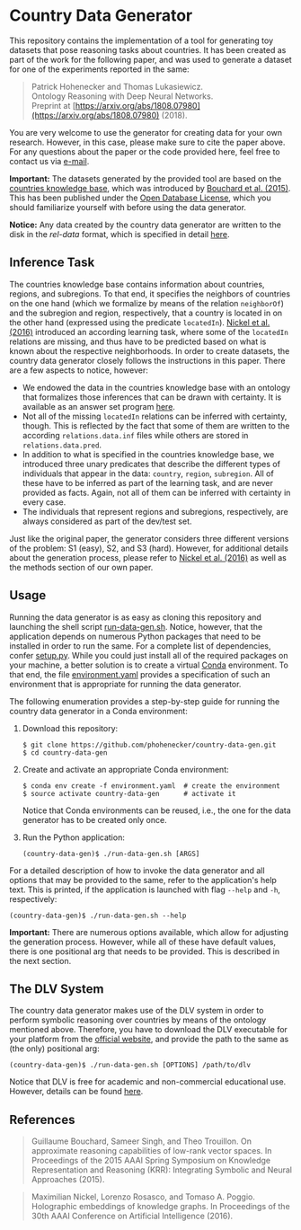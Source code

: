Country Data Generator
======================


This repository contains the implementation of a tool for generating toy datasets that pose reasoning tasks about
countries.
It has been created as part of the work for the following paper, and was used to generate a dataset for one of the
experiments reported in the same:

> Patrick Hohenecker and Thomas Lukasiewicz.  
> Ontology Reasoning with Deep Neural Networks.  
> Preprint at [https://arxiv.org/abs/1808.07980](https://arxiv.org/abs/1808.07980) (2018).

You are very welcome to use the generator for creating data for your own research.
However, in this case, please make sure to cite the paper above.
For any questions about the paper or the code provided here, feel free to contact us via
[e-mail](mailto:patrick.hohenecker@cs.ox.ac.uk).

**Important:**
The datasets generated by the provided tool are based on the
[countries knowledge base](https://github.com/mledoze/countries),
which was introduced by 
[Bouchard et al. (2015)](#References).
This has been published under the
[Open Database License](http://opendatacommons.org/licenses/odbl/1.0/), which you should familiarize yourself with
before using the data generator.

**Notice:**
Any data created by the country data generator are written to the disk in the *rel-data* format, which is specified
in detail [here](https://github.com/phohenecker/rel-data).


Inference Task
--------------

The countries knowledge base contains information about countries, regions, and subregions.
To that end, it specifies the neighbors of countries on the one hand (which we formalize by means of the relation
`neighborOf`) and the subregion and region, respectively, that a country is located in on the other hand (expressed
using the predicate `locatedIn`).
[Nickel et al. (2016)](#References) introduced an according learning task, where some of the `locatedIn` relations are
missing, and thus have to be predicted based on what is known about the respective neighborhoods.
In order to create datasets, the country data generator closely follows the instructions in this paper.
There are a few aspects to notice, however:

- We endowed the data in the countries knowledge base with an ontology that formalizes those inferences that can be
  drawn with certainty.
  It is available as an answer set program [here](/src/main/asp/ontology.asp).
- Not all of the missing `locatedIn` relations can be inferred with certainty, though.
  This is reflected by the fact that some of them are written to the according `relations.data.inf` files while others
  are stored in `relations.data.pred`.
- In addition to what is specified in the countries knowledge base, we introduced three unary predicates that describe
  the different types of individuals that appear in the data: `country`, `region`, `subregion`.
  All of these have to be inferred as part of the learning task, and are never provided as facts.
  Again, not all of them can be inferred with certainty in every case.
- The individuals that represent regions and subregions, respectively, are always considered as part of the dev/test
  set.

Just like the original paper, the generator considers three different versions of the problem: S1 (easy), S2, and
S3 (hard).
However, for additional details about the generation process, please refer to [Nickel et al. (2016)](#References) as
well as the methods section of our own paper.


Usage
-----

Running the data generator is as easy as cloning this repository and launching the shell script
[run-data-gen.sh](/run-data-gen.sh).
Notice, however, that the application depends on numerous Python packages that need to be installed in order to run the
same.
For a complete list of dependencies, confer [setup.py](/setup.py).
While you could just install all of the required packages on your machine, a better solution is to create a virtual
[Conda](https://conda.io/docs/) environment.
To that end, the file [environment.yaml](/environment.yaml) provides a specification of such an environment that is
appropriate for running the data generator.

The following enumeration provides a step-by-step guide for running the country data generator in a Conda environment:

1. Download this repository:

   ```
   $ git clone https://github.com/phohenecker/country-data-gen.git
   $ cd country-data-gen
   ```

2. Create and activate an appropriate Conda environment:

   ```
   $ conda env create -f environment.yaml  # create the environment
   $ source activate country-data-gen      # activate it
   ```
   
   Notice that Conda environments can be reused, i.e., the one for the data generator has to be created only once.
   
3. Run the Python application:

   ```
   (country-data-gen)$ ./run-data-gen.sh [ARGS]
   ```

For a detailed description of how to invoke the data generator and all options that may be provided to the same, refer
to the application's help text.
This is printed, if the application is launched with flag `--help` and `-h`, respectively:

```
(country-data-gen)$ ./run-data-gen.sh --help
```

**Important:**
There are numerous options available, which allow for adjusting the generation process.
However, while all of these have default values, there is one positional arg that needs to be provided.
This is described in the next section.


The DLV System
--------------

The country data generator makes use of the DLV system in order to perform symbolic reasoning over countries by means of
the ontology mentioned above.
Therefore, you have to download the DLV executable for your platform from the
[official website](http://www.dlvsystem.com/dlv/#1),
and provide the path to the same as (the only) positional arg:

```
(country-data-gen)$ ./run-data-gen.sh [OPTIONS] /path/to/dlv
```

Notice that DLV is free for academic and non-commercial educational use.
However, details can be found [here](http://www.dlvsystem.com/dlv/#0).


References
----------

> Guillaume Bouchard, Sameer Singh, and Theo Trouillon.
> On approximate reasoning capabilities of low-rank vector spaces.
> In Proceedings of the 2015 AAAI Spring Symposium on Knowledge Representation and Reasoning (KRR):
> Integrating Symbolic and Neural Approaches (2015).

> Maximilian Nickel, Lorenzo Rosasco, and Tomaso A. Poggio.
> Holographic embeddings of knowledge graphs.
> In Proceedings of the 30th AAAI Conference on Artificial Intelligence (2016).
